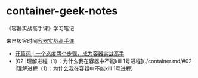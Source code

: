 # container-geek-notes

《容器实战高手课》学习笔记

来自极客时间[容器实战高手课](https://time.geekbang.org/column/intro/100063801)

- [开篇词 | 一个态度两个步骤，成为容器实战高手](./container.md/#开篇词--一个态度两个步骤成为容器实战高手)
- [02 |理解进程（1）：为什么我在容器中不能kill 1号进程](./container.md/#02 |理解进程（1）：为什么我在容器中不能kill 1号进程)

